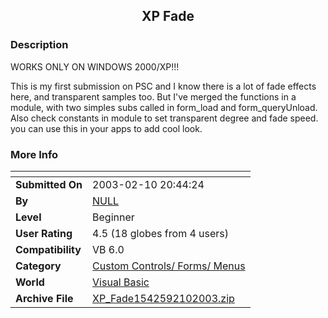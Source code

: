 ﻿<div align="center">

## XP Fade


</div>

### Description

WORKS ONLY ON WINDOWS 2000/XP!!!

This is my first submission on PSC and I know there is a lot of fade effects here, and transparent samples too. But I've merged the functions in a module, with two simples subs called in form_load and form_queryUnload. Also check constants in module to set transparent degree and fade speed. you can use this in your apps to add cool look.
 
### More Info
 


<span>             |<span>
---                |---
**Submitted On**   |2003-02-10 20:44:24
**By**             |[NULL](https://github.com/Planet-Source-Code/PSCIndex/blob/master/ByAuthor/empty.md)
**Level**          |Beginner
**User Rating**    |4.5 (18 globes from 4 users)
**Compatibility**  |VB 6\.0
**Category**       |[Custom Controls/ Forms/  Menus](https://github.com/Planet-Source-Code/PSCIndex/blob/master/ByCategory/custom-controls-forms-menus__1-4.md)
**World**          |[Visual Basic](https://github.com/Planet-Source-Code/PSCIndex/blob/master/ByWorld/visual-basic.md)
**Archive File**   |[XP\_Fade1542592102003\.zip](https://github.com/Planet-Source-Code/xp-fade__1-43131/archive/master.zip)








